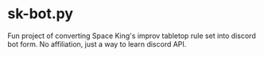 # sk-bot.py
Fun project of converting Space King's improv tabletop rule set into discord bot form. No affiliation, just a way to learn discord API.
